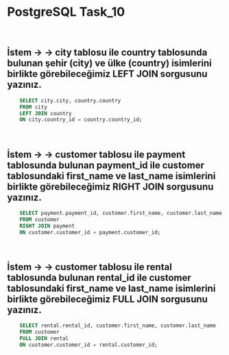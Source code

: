 # PostgreSQL Task_10

<br>

## İstem → → city tablosu ile country tablosunda bulunan şehir (city) ve ülke (country) isimlerini birlikte görebileceğimiz LEFT JOIN sorgusunu yazınız.
```sql
    SELECT city.city, country.country
    FROM city
    LEFT JOIN country
    ON city.country_id = country.country_id;
```

<br>

## İstem → → customer tablosu ile payment tablosunda bulunan payment_id ile customer tablosundaki first_name ve last_name isimlerini birlikte görebileceğimiz RIGHT JOIN sorgusunu yazınız.
```sql
    SELECT payment.payment_id, customer.first_name, customer.last_name
    FROM customer
    RIGHT JOIN payment
    ON customer.customer_id = payment.customer_id;
```

<br>

## İstem → → customer tablosu ile rental tablosunda bulunan rental_id ile customer tablosundaki first_name ve last_name isimlerini birlikte görebileceğimiz FULL JOIN sorgusunu yazınız.
```sql
    SELECT rental.rental_id, customer.first_name, customer.last_name
    FROM customer
    FULL JOIN rental
    ON customer.customer_id = rental.customer_id;
```